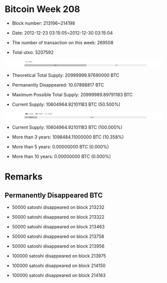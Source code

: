 # Bitcoin Week 208

- Block number: 213196~214198

- Date: 2012-12-23 03:15:05~2012-12-30 03:15:04

- The number of transaction on this week: 269508

- Total utxo: 3207592

![](../images/mined_week208.png)

- Theoretical Total Supply: 20999999.97690000 BTC

- Permanently Disappeared: 10.07898817 BTC

- Maximum Possible Total Supply: 20999989.89791183 BTC

- Current Supply: 10604964.92101183 BTC (50.500%)

![](../images/year_week208.png)


- Current Supply: 10604964.92101183 BTC (100.000%)

- More than 3 years: 1098484.11000000 BTC (10.358%)

- More than 5 years: 0.00000000 BTC (0.000%)

- More than 10 years: 0.00000000 BTC (0.000%)

# Remarks

## Permanently Disappeared BTC

- 50000 satoshi disappeared on block 213232

- 50000 satoshi disappeared on block 213322

- 50000 satoshi disappeared on block 213463

- 50000 satoshi disappeared on block 213758

- 50000 satoshi disappeared on block 213956

- 100000 satoshi disappeared on block 213975

- 100000 satoshi disappeared on block 214150

- 100000 satoshi disappeared on block 214163


